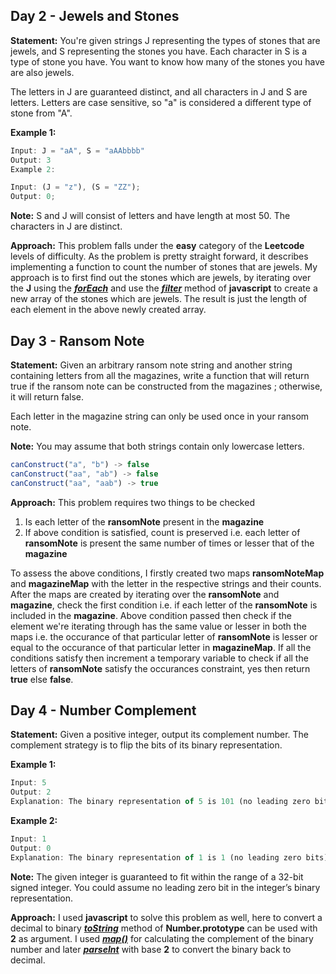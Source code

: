 ## Day 2 - Jewels and Stones

**Statement:**
You're given strings J representing the types of stones that are jewels, and S representing the stones you have. Each character in S is a type of stone you have. You want to know how many of the stones you have are also jewels.

The letters in J are guaranteed distinct, and all characters in J and S are letters. Letters are case sensitive, so "a" is considered a different type of stone from "A".

**Example 1:**

```javascript
Input: J = "aA", S = "aAAbbbb"
Output: 3
Example 2:
```

```javascript
Input: (J = "z"), (S = "ZZ");
Output: 0;
```

**Note:**
S and J will consist of letters and have length at most 50.
The characters in J are distinct.

**Approach:**
This problem falls under the **easy** category of the **Leetcode** levels of difficulty. As the problem is pretty straight forward, it describes implementing a function to count the number of stones that are jewels. My approach is to first find out the stones which are jewels, by iterating over the **J** using the [**_forEach_**](https://developer.mozilla.org/en-US/docs/Web/JavaScript/Reference/Global_Objects/Array/forEach) and use the [**_filter_**](https://developer.mozilla.org/en-US/docs/Web/JavaScript/Reference/Global_Objects/Array/filter) method of **javascript** to create a new array of the stones which are jewels. The result is just the length of each element in the above newly created array.

## Day 3 - Ransom Note

**Statement:**
Given an arbitrary ransom note string and another string containing letters from all the magazines, write a function that will return true if the ransom note can be constructed from the magazines ; otherwise, it will return false.

Each letter in the magazine string can only be used once in your ransom note.

**Note:**
You may assume that both strings contain only lowercase letters.

```javascript
canConstruct("a", "b") -> false
canConstruct("aa", "ab") -> false
canConstruct("aa", "aab") -> true
```

**Approach:**
This problem requires two things to be checked

1. Is each letter of the **ransomNote** present in the **magazine**
2. If above condition is satisfied, count is preserved i.e. each letter of **ransomNote** is present the same number of times or lesser that of the **magazine**

To assess the above conditions, I firstly created two maps **ransomNoteMap** and **magazineMap** with the letter in the respective strings and their counts. After the maps are created by iterating over the **ransomNote** and **magazine**, check the first condition i.e. if each letter of the **ransomNote** is included in the **magazine**. Above condition passed then check if the element we're iterating through has the same value or lesser in both the maps i.e. the occurance of that particular letter of **ransomNote** is lesser or equal to the occurance of that particular letter in **magazineMap**. If all the conditions satisfy then increment a temporary variable to check if all the letters of **ransomNote** satisfy the occurances constraint, yes then return **true** else **false**.

## Day 4 - Number Complement

**Statement:**
Given a positive integer, output its complement number. The complement strategy is to flip the bits of its binary representation.

**Example 1:**

```javascript
Input: 5
Output: 2
Explanation: The binary representation of 5 is 101 (no leading zero bits), and its complement is 010. So you need to output 2.
```

**Example 2:**

```javascript
Input: 1
Output: 0
Explanation: The binary representation of 1 is 1 (no leading zero bits), and its complement is 0. So you need to output 0.
```

**Note:**
The given integer is guaranteed to fit within the range of a 32-bit signed integer.
You could assume no leading zero bit in the integer’s binary representation.

**Approach:**
I used **javascript** to solve this problem as well, here to convert a decimal to binary [**_toString_**](https://developer.mozilla.org/en-US/docs/Web/JavaScript/Reference/Global_Objects/Number/toString) method of **Number.prototype** can be used with **2** as argument. I used [**_map()_**](https://developer.mozilla.org/en-US/docs/Web/JavaScript/Reference/Global_Objects/Array/map) for calculating the complement of the binary number and later [**_parseInt_**](https://developer.mozilla.org/en-US/docs/Web/JavaScript/Reference/Global_Objects/parseInt) with base **2** to convert the binary back to decimal.
